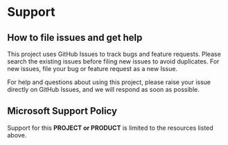 # Support

## How to file issues and get help  

This project uses GitHub Issues to track bugs and feature requests. Please search the existing 
issues before filing new issues to avoid duplicates.  For new issues, file your bug or 
feature request as a new Issue.

For help and questions about using this project, please raise your issue directly on GitHub Issues, and we will respond as soon as possible.

## Microsoft Support Policy  

Support for this **PROJECT or PRODUCT** is limited to the resources listed above.
